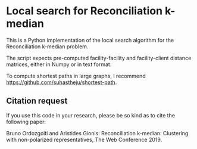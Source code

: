 # Local search for Reconciliation k-median

This is a Python implementation of the local search algorithm for the Reconciliation k-median problem.

The script expects pre-computed facility-facility and facility-client distance matrices, either in Numpy or in text format.

To compute shortest paths in large graphs, I recommend https://github.com/suhastheju/shortest-path.

## Citation request
If you use this code in your research, please be so kind as to cite the following paper:

Bruno Ordozgoiti and Aristides Gionis: Reconciliation k-median: Clustering with non-polarized representatives, The Web Conference 2019.
